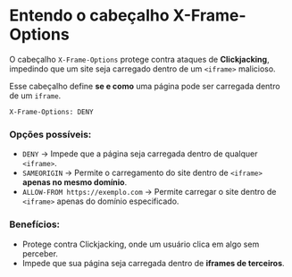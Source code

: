 # Entendo o cabeçalho X-Frame-Options

O cabeçalho `X-Frame-Options` protege contra ataques de **Clickjacking**, impedindo que um site seja carregado dentro de um `<iframe>` malicioso.

Esse cabeçalho define **se e como** uma página pode ser carregada dentro de um `iframe`.

```http
X-Frame-Options: DENY
```

### Opções possíveis:

- `DENY` → Impede que a página seja carregada dentro de qualquer `<iframe>`.
- `SAMEORIGIN` → Permite o carregamento do site dentro de `<iframe>` **apenas no mesmo domínio**.
- `ALLOW-FROM https://exemplo.com` → Permite carregar o site dentro de `<iframe>` apenas do domínio especificado.

### Benefícios:

- Protege contra Clickjacking, onde um usuário clica em algo sem perceber.  
- Impede que sua página seja carregada dentro de **iframes de terceiros**.  
